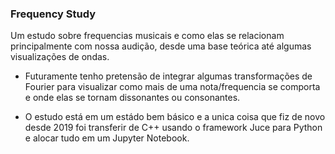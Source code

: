 ### Frequency Study
Um estudo sobre frequencias musicais e como elas se relacionam principalmente com nossa audição, desde uma base teórica até algumas visualizações de ondas.

* Futuramente tenho pretensão de integrar algumas transformações de Fourier para visualizar como mais de uma nota/frequencia se comporta e onde elas se tornam dissonantes ou consonantes.

* O estudo está em um estádo bem básico e a unica coisa que fiz de novo desde 2019 foi transferir de C++ usando o framework Juce para Python e alocar tudo em um Jupyter Notebook.
